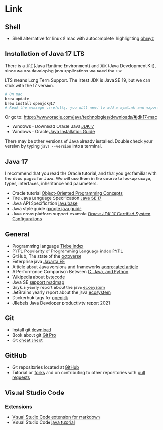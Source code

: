 # Link

## Shell

- Shell alternative for linux & mac with autocomplete, highlighting [ohmyz](https://ohmyz.sh/)

## Installation of Java 17 LTS

There is a `JRE` (Java Runtime Environment) and `JDK` (Java Development Kit), since we are developing java applications we need the `JDK`.

LTS means Long Term Support. The latest JDK is Java SE 19, but we can stick with the 17 version.

```bash
# On mac
brew update
brew install openjdk@17
# Read the message carefully, you will need to add a symlink and export to PATH
```
Or go to: https://www.oracle.com/java/technologies/downloads/#jdk17-mac

- Windows - Download Oracle Java [JDK17](https://www.oracle.com/java/technologies/downloads/#JDK17)
- Windows - Oracle [Java Installation Guide](https://docs.oracle.com/en/java/javase/17/install/index.html)


There may be other versions of Java already installed. Double check your version by typing `java --version` into a terminal. 

## Java 17

I recommend that you read the Oracle tutorial, and that you get familiar with the docs pages for Java. We will use them in the course to lookup usage, types, interfaces, inheritance and parameters.

- Oracle tutorial [Object-Oriented Programming Concepts](https://docs.oracle.com/javase/tutorial/java/concepts/index.html)
- The Java Language Specification [Java SE 17](https://docs.oracle.com/javase/specs/jls/se17/html/index.html)
- Java API Specification [java.base](https://docs.oracle.com/en/java/javase/17/docs/api/java.base/java/lang/package-summary.html)
- Java style guide [google java guide](https://google.github.io/styleguide/javaguide.html)
- Java cross platform support example [Oracle JDK 17 Certified System Configurations](https://www.oracle.com/java/technologies/javase/products-doc-jdk17certconfig.html)

## General

- Programming language [Tiobe index](https://www.tiobe.com/tiobe-index/)
- PYPL Popularity of Programming Language index [PYPL](https://pypl.github.io/PYPL.html)
- GitHub, The state of the [octoverse](https://octoverse.github.com/)
- Enterprise java [Jakarta EE](https://en.wikipedia.org/wiki/Jakarta_EE)
- Article about Java versions and frameworks [aggregated article](https://www.infoq.com/news/2021/07/snyk-jvm-2021/)
- A Performance Comparison Between [C, Java, and Python](https://medium.com/swlh/a-performance-comparison-between-c-java-and-python-df3890545f6d)
- Wikipedia about [bytecode](https://en.wikipedia.org/wiki/Bytecode)
- Java SE [support roadmap](https://www.oracle.com/java/technologies/java-se-support-roadmap.html)
- Snyk:s yearly report about the java [ecosystem](https://snyk.io/jvm-ecosystem-report-2021/)
- JetBrains yearly report about the java [ecosystem](https://www.jetbrains.com/lp/devecosystem-2021/java/)
- Dockerhub tags for [openjdk](https://github.com/docker-library/docs/blob/master/openjdk/README.md)
- JRebels Java Developer productivity report [2021](https://www.jrebel.com/blog/2021-java-technology-report)

## Git

- Install git [download](https://git-scm.com/downloads)
- Book about git [Git Pro](https://git-scm.com/book/en/v2)
- Git [cheat sheet](https://education.github.com/git-cheat-sheet-education.pdf)

## GitHub

- Git repositories located at [GitHub](https://github.com/)
- Tutorial on [forks](https://www.earthdatascience.org/workshops/intro-version-control-git/about-forks/) and on contributing to other repositories with [pull requests](https://www.earthdatascience.org/workshops/intro-version-control-git/pull-request/)

## Visual Studio Code

### Extensions

- [Visual Studio Code extension for markdown](https://marketplace.visualstudio.com/items?itemName=yzhang.markdown-all-in-one)
- Visual Studio Code [java tutorial](https://code.visualstudio.com/docs/java/java-tutorial)
